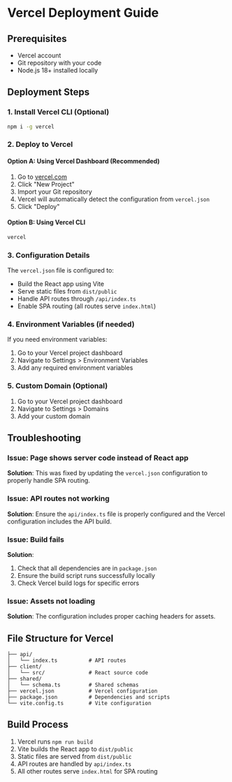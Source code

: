 # Vercel Deployment Guide

## Prerequisites
- Vercel account
- Git repository with your code
- Node.js 18+ installed locally

## Deployment Steps

### 1. Install Vercel CLI (Optional)
```bash
npm i -g vercel
```

### 2. Deploy to Vercel

#### Option A: Using Vercel Dashboard (Recommended)
1. Go to [vercel.com](https://vercel.com)
2. Click "New Project"
3. Import your Git repository
4. Vercel will automatically detect the configuration from `vercel.json`
5. Click "Deploy"

#### Option B: Using Vercel CLI
```bash
vercel
```

### 3. Configuration Details

The `vercel.json` file is configured to:
- Build the React app using Vite
- Serve static files from `dist/public`
- Handle API routes through `/api/index.ts`
- Enable SPA routing (all routes serve `index.html`)

### 4. Environment Variables (if needed)
If you need environment variables:
1. Go to your Vercel project dashboard
2. Navigate to Settings > Environment Variables
3. Add any required environment variables

### 5. Custom Domain (Optional)
1. Go to your Vercel project dashboard
2. Navigate to Settings > Domains
3. Add your custom domain

## Troubleshooting

### Issue: Page shows server code instead of React app
**Solution**: This was fixed by updating the `vercel.json` configuration to properly handle SPA routing.

### Issue: API routes not working
**Solution**: Ensure the `api/index.ts` file is properly configured and the Vercel configuration includes the API build.

### Issue: Build fails
**Solution**: 
1. Check that all dependencies are in `package.json`
2. Ensure the build script runs successfully locally
3. Check Vercel build logs for specific errors

### Issue: Assets not loading
**Solution**: The configuration includes proper caching headers for assets.

## File Structure for Vercel
```
├── api/
│   └── index.ts          # API routes
├── client/
│   └── src/              # React source code
├── shared/
│   └── schema.ts         # Shared schemas
├── vercel.json           # Vercel configuration
├── package.json          # Dependencies and scripts
└── vite.config.ts        # Vite configuration
```

## Build Process
1. Vercel runs `npm run build`
2. Vite builds the React app to `dist/public`
3. Static files are served from `dist/public`
4. API routes are handled by `api/index.ts`
5. All other routes serve `index.html` for SPA routing
